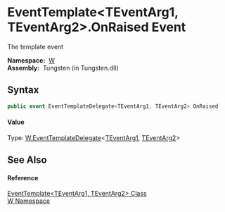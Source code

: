 EventTemplate&lt;TEventArg1, TEventArg2>.OnRaised Event
=======================================================
   The template event

  **Namespace:**  [W][1]  
  **Assembly:**  Tungsten (in Tungsten.dll)

Syntax
------

```csharp
public event EventTemplateDelegate<TEventArg1, TEventArg2> OnRaised
```

#### Value
Type: [W.EventTemplateDelegate][2]&lt;[TEventArg1][3], [TEventArg2][3]>

See Also
--------

#### Reference
[EventTemplate&lt;TEventArg1, TEventArg2> Class][3]  
[W Namespace][1]  

[1]: ../README.md
[2]: ../EventTemplateDelegate_2/README.md
[3]: README.md